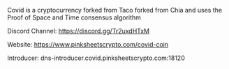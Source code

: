 Covid is a cryptocurrency forked from Taco forked from Chia and uses the Proof of Space and Time consensus algorithm

Discord Channel: https://discord.gg/Tr2uxdHTxM

Website: https://www.pinksheetscrypto.com/covid-coin

Introducer: dns-introducer.covid.pinksheetscrypto.com:18120
